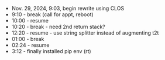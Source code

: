 - Nov. 29, 2024, 9:03, begin rewrite using CLOS
- 9:10 - break (call for appt, reboot)
- 10:00 - resume
- 10:20 - break - need 2nd return stack?
- 12:20 - resume - use string splitter instead of augmenting t2t
- 01:00 - break
- 02:24 - resume
- 3:12 - finally installed pip env (rt)

